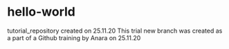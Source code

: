 # hello-world
tutorial_repository created on 25.11.20 
This trial new branch was created as a part of a Github training by Anara on 25.11.20 
